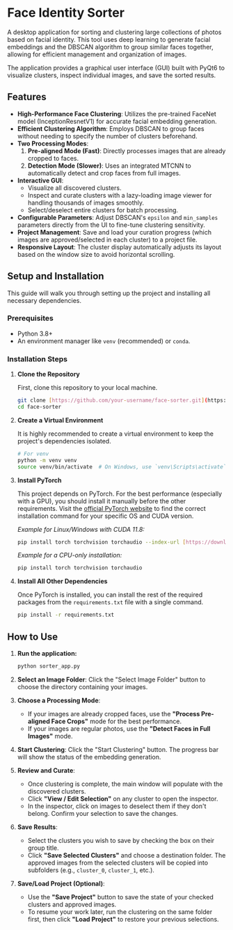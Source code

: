 # Face Identity Sorter

A desktop application for sorting and clustering large collections of photos based on facial identity. This tool uses deep learning to generate facial embeddings and the DBSCAN algorithm to group similar faces together, allowing for efficient management and organization of images.

The application provides a graphical user interface (GUI) built with PyQt6 to visualize clusters, inspect individual images, and save the sorted results.


## Features

- **High-Performance Face Clustering**: Utilizes the pre-trained FaceNet model (InceptionResnetV1) for accurate facial embedding generation.
- **Efficient Clustering Algorithm**: Employs DBSCAN to group faces without needing to specify the number of clusters beforehand.
- **Two Processing Modes**:
    1.  **Pre-aligned Mode (Fast)**: Directly processes images that are already cropped to faces.
    2.  **Detection Mode (Slower)**: Uses an integrated MTCNN to automatically detect and crop faces from full images.
- **Interactive GUI**:
    - Visualize all discovered clusters.
    - Inspect and curate clusters with a lazy-loading image viewer for handling thousands of images smoothly.
    - Select/deselect entire clusters for batch processing.
- **Configurable Parameters**: Adjust DBSCAN's `epsilon` and `min_samples` parameters directly from the UI to fine-tune clustering sensitivity.
- **Project Management**: Save and load your curation progress (which images are approved/selected in each cluster) to a project file.
- **Responsive Layout**: The cluster display automatically adjusts its layout based on the window size to avoid horizontal scrolling.

## Setup and Installation

This guide will walk you through setting up the project and installing all necessary dependencies.

### Prerequisites

- Python 3.8+
- An environment manager like `venv` (recommended) or `conda`.

### Installation Steps

1.  **Clone the Repository**

    First, clone this repository to your local machine.
    ```bash
    git clone [https://github.com/your-username/face-sorter.git](https://github.com/your-username/face-sorter.git)
    cd face-sorter
    ```

2.  **Create a Virtual Environment**

    It is highly recommended to create a virtual environment to keep the project's dependencies isolated.
    ```bash
    # For venv
    python -m venv venv
    source venv/bin/activate  # On Windows, use `venv\Scripts\activate`
    ```

3.  **Install PyTorch**

    This project depends on PyTorch. For the best performance (especially with a GPU), you should install it manually before the other requirements. Visit the [official PyTorch website](https://pytorch.org/get-started/locally/) to find the correct installation command for your specific OS and CUDA version.

    *Example for Linux/Windows with CUDA 11.8:*
    ```bash
    pip install torch torchvision torchaudio --index-url [https://download.pytorch.org/whl/cu118](https://download.pytorch.org/whl/cu118)
    ```
    *Example for a CPU-only installation:*
    ```bash
    pip install torch torchvision torchaudio
    ```

4.  **Install All Other Dependencies**

    Once PyTorch is installed, you can install the rest of the required packages from the `requirements.txt` file with a single command.
    ```bash
    pip install -r requirements.txt
    ```

## How to Use

1.  **Run the application:**
    ```bash
    python sorter_app.py
    ```

2.  **Select an Image Folder**: Click the "Select Image Folder" button to choose the directory containing your images.

3.  **Choose a Processing Mode**:
    - If your images are already cropped faces, use the **"Process Pre-aligned Face Crops"** mode for the best performance.
    - If your images are regular photos, use the **"Detect Faces in Full Images"** mode.

4.  **Start Clustering**: Click the "Start Clustering" button. The progress bar will show the status of the embedding generation.

5.  **Review and Curate**:
    - Once clustering is complete, the main window will populate with the discovered clusters.
    - Click **"View / Edit Selection"** on any cluster to open the inspector.
    - In the inspector, click on images to deselect them if they don't belong. Confirm your selection to save the changes.

6.  **Save Results**:
    - Select the clusters you wish to save by checking the box on their group title.
    - Click **"Save Selected Clusters"** and choose a destination folder. The approved images from the selected clusters will be copied into subfolders (e.g., `cluster_0`, `cluster_1`, etc.).

7.  **Save/Load Project (Optional)**:
    - Use the **"Save Project"** button to save the state of your checked clusters and approved images.
    - To resume your work later, run the clustering on the same folder first, then click **"Load Project"** to restore your previous selections.
